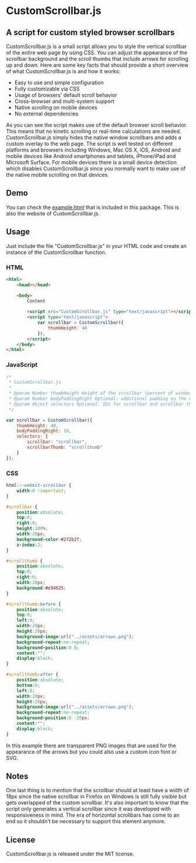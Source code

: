 CustomScrollbar.js
==================

## A script for custom styled browser scrollbars

CustomScrollbar.js is a small script allows you to style the vertical scrollbar of the entire web page by using CSS. You can adjust the appearance of the scrollbar background and the scroll thumbs that include arrows for scrolling up and down. Here are some key facts that should provide a short overview of what CustomScrollbar.js is and how it works:

* Easy to use and simple configuration
* Fully customizable via CSS
* Usage of browsers' default scroll behavior
* Cross-browser and multi-system support
* Native scrolling on mobile devices
* No external dependencies


As you can see the script makes use of the default browser scroll behavior. This means that no kinetic scrolling or real-time calculations are needed. CustomScrollbar.js simply hides the native window scrollbars and adds a custom overlay to the web page. The script is well tested on different platforms and browsers including Windows, Mac OS X, iOS, Android and mobile devices like Android smartphones and tablets, iPhone/iPad and Microsoft Surface. For mobile devices there is a small device detection which disables CustomScrollbar.js since you normally want to make use of the native mobile scrolling on that devices.

## Demo
You can check the <a href="http://matthias-schuetz.github.com/customscrollbar.js">example.html</a> that is included in this package. This is also the website of CustomScrollbar.js.

## Usage

Just include the file "CustomScrollbar.js" in your HTML code and create an instance of the CustomScrollbar function.

### HTML

```html
<html>
	<head></head>

	<body>
    	Content
    
		<script src="CustomScrollbar.js" type="text/javascript"></script>
		<script type="text/javascript">
			var scrollbar = CustomScrollbar({
				thumbHeight: 40
			});
		</script>
    </body>
</html>
```

### JavaScript

```javascript
/*
 * CustomScrollbar.js
 * 
 * @param Number thumbHeight Height of the scrollbar (percent of window height)
 * @param Number bodyPaddingRight Optional: additional padding on the right side
 * @param Object selectors Optional: IDs for scrollbar and scrollbar thumb
 */

var scrollbar = CustomScrollbar({
    thumbHeight: 40,
    bodyPaddingRight: 10,
    selectors: {
		scrollbar: "scrollbar",
		scrollbarThumb: "scrollthumb"
	}
});
```

### CSS

```css
html::-webkit-scrollbar {
	width:0 !important;
}

#scrollbar {
	position:absolute;
	top:0;
	right:0;
	height:100%;
	width:20px;
	background-color:#272b2f;
	z-index:2;
}

#scrollthumb {
	position:absolute;
	top:0;
	right:0;
	width:20px;
	background:#e94525;
}

#scrollthumb:before {
	position:absolute;
	top:0;
	left:0;
	width:20px;
	height:20px;
	background-image:url("../assets/arrows.png");
	background-repeat:no-repeat;
	background-position:0 0;
	content:"";
	display:block;
}

#scrollthumb:after {
	position:absolute;
	bottom:0;
	left:0;
	width:20px;
	height:20px;
	background-image:url("../assets/arrows.png");
	background-repeat:no-repeat;
	background-position:0 -20px;
	content:"";
	display:block;
}
```

In this example there are transparent PNG images that are used for the appearance of the arrows but you could also use a custom icon font or SVG.

## Notes

One last thing is to mention that the scrollbar should at least have a width of 18px since the native scrollbar in Firefox on Windows is still fully visible but gets overlapped of the custom scrollbar. It's also important to know that the script only generates a vertical scrollbar since it was developed with responsiveness in mind. The era of horizontal scrollbars has come to an end so it shouldn't be necessary to support this element anymore.

## License

CustomScrollbar.js is released under the MIT license.